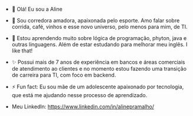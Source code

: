 - 👋 Olá! Eu sou a Aline
- 👀 Sou corredora amadora, apaixonada pelo esporte. Amo falar sobre corrida, café, vinhos e esse novo universo, pelo menos para mim, de TI.
- 🌱 Estou aprendendo muito sobre lógica de programação, phyton, java e outras linguagens. Além de estar estudando para melhorar meu inglês. I like that!
- ✨ Possui mais de 7 anos de experiência em bancos e áreas comerciais de atendimento ao clientes e no momento estou fazendo uma transição de carreira para TI, com foco em backend.

- ⚡ Fun fact: Eu sou mãe de um adolescente apaixonado por tecnologia, que está me ajudando nesse processo de aprendizado.
- Meu LinkedIn: https://www.linkedin.com/in/alinepramalho/
